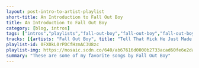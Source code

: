 ```yaml
---
layout: post-intro-to-artist-playlist
short-title: An Introduction to Fall Out Boy
title: An Introduction to Fall Out Boy
category: [blog, intros]
tags: ["intros","playlists","fall-out-boy","fall-out-boy","fall-out-boy","fall-out-boy","fall-out-boy","fall-out-boy","fall-out-boy","fall-out-boy","fall-out-boy","fall-out-boy","fall-out-boy","fall-out-boy,-foxes","fall-out-boy","fall-out-boy","fall-out-boy","fall-out-boy","fall-out-boy,-burna-boy","fall-out-boy","fall-out-boy","fall-out-boy","fall-out-boy","fall-out-boy","fall-out-boy","fall-out-boy","fall-out-boy","fall-out-boy","fall-out-boy","fall-out-boy","fall-out-boy","fall-out-boy","fall-out-boy","fall-out-boy","fall-out-boy","fall-out-boy","fall-out-boy","fall-out-boy,-big-sean","fall-out-boy","fall-out-boy","fall-out-boy","fall-out-boy","fall-out-boy","fall-out-boy"]
tracks: [{artists: "Fall Out Boy", title: "Tell That Mick He Just Made My List of Things to Do Today", album: "Take This To Your Grave"},{artists: "Fall Out Boy", title: "Uma Thurman", album: "American Beauty/American Psycho"},{artists: "Fall Out Boy", title: "Stay Frosty Royal Milk Tea", album: "MANIA"},{artists: "Fall Out Boy", title: "She's My Winona", album: "Folie à Deux"},{artists: "Fall Out Boy", title: "The Phoenix", album: "Save Rock And Roll"},{artists: "Fall Out Boy", title: "Dance, Dance", album: "From Under The Cork Tree"},{artists: "Fall Out Boy", title: "Where Did The Party Go", album: "Save Rock And Roll"},{artists: "Fall Out Boy", title: "Sophomore Slump Or Comeback Of The Year", album: "From Under The Cork Tree"},{artists: "Fall Out Boy", title: "Young And Menace", album: "MANIA"},{artists: "Fall Out Boy", title: "Grenade Jumper", album: "Take This To Your Grave"},{artists: "Fall Out Boy", title: "I Don't Care - Single Version", album: "Folie à Deux"},{artists: "Fall Out Boy, Foxes", title: "Just One Yesterday", album: "Save Rock And Roll"},{artists: "Fall Out Boy", title: "HOLD ME TIGHT OR DON’T", album: "MANIA"},{artists: "Fall Out Boy", title: "Reinventing the Wheel to Run Myself Over", album: "Take This To Your Grave"},{artists: "Fall Out Boy", title: "Don't You Know Who I Think I Am?", album: "Infinity On High"},{artists: "Fall Out Boy", title: "I Slept With Someone In Fall Out Boy And All I Got Was This Stupid Song Written About Me", album: "From Under The Cork Tree"},{artists: "Fall Out Boy, Burna Boy", title: "Sunshine Riptide", album: "MANIA"},{artists: "Fall Out Boy", title: "Thnks fr th Mmrs", album: "Infinity On High"},{artists: "Fall Out Boy", title: "Grand Theft Autumn / Where Is Your Boy", album: "Take This To Your Grave"},{artists: "Fall Out Boy", title: "Of All The Gin Joints In All The World", album: "From Under The Cork Tree"},{artists: "Fall Out Boy", title: "(Coffee's For Closers)", album: "Folie à Deux"},{artists: "Fall Out Boy", title: "The Last Of The Real Ones", album: "MANIA"},{artists: "Fall Out Boy", title: "This Ain't A Scene, It's An Arms Race", album: "Infinity On High"},{artists: "Fall Out Boy", title: "My Songs Know What You Did In The Dark (Light Em Up)", album: "Save Rock And Roll"},{artists: "Fall Out Boy", title: "Sending Postcards from a Plane Crash (Wish You Were Here)", album: "Take This To Your Grave"},{artists: "Fall Out Boy", title: "The Take Over, The Breaks Over", album: "Infinity On High"},{artists: "Fall Out Boy", title: "Calm Before the Storm", album: "Take This To Your Grave"},{artists: "Fall Out Boy", title: "Thriller", album: "Infinity On High"},{artists: "Fall Out Boy", title: "Church", album: "MANIA"},{artists: "Fall Out Boy", title: "Golden", album: "Infinity On High"},{artists: "Fall Out Boy", title: "Bishops Knife Trick", album: "MANIA"},{artists: "Fall Out Boy", title: "Get Busy Living Or Get Busy Dying (Do Your Part To Save The Scene And Stop Going To Shows)", album: "From Under The Cork Tree"},{artists: "Fall Out Boy", title: "Wilson (Expensive Mistakes)", album: "MANIA"},{artists: "Fall Out Boy", title: "The (Shipped) Gold Standard", album: "Folie à Deux"},{artists: "Fall Out Boy", title: "Heaven’s Gate", album: "MANIA"},{artists: "Fall Out Boy, Big Sean", title: "The Mighty Fall", album: "Save Rock And Roll"},{artists: "Fall Out Boy", title: "The Carpal Tunnel Of Love", album: "Infinity On High"},{artists: "Fall Out Boy", title: "XO", album: "From Under The Cork Tree"},{artists: "Fall Out Boy", title: "Hum Hallelujah", album: "Infinity On High"},{artists: "Fall Out Boy", title: "Homesick at Space Camp", album: "Take This To Your Grave"},{artists: "Fall Out Boy", title: "7 Minutes In Heaven (Atavan Halen)", album: "From Under The Cork Tree"},{artists: "Fall Out Boy", title: "Champion", album: "MANIA"}]
playlist-id: 0FX0kL0rPDCfHzmAC3U8zc
playlist-img: https://mosaic.scdn.co/640/ab67616d0000b2733acad60fe6e2daf27e6b0034ab67616d0000b2733cf1c1dbcfa3f1ab7282719bab67616d0000b27350bd47cf6d44bddcd546a951ab67616d0000b2739dea43e1ba135094aae5a600
summary: "These are some of my favorite songs by Fall Out Boy"
---
```

